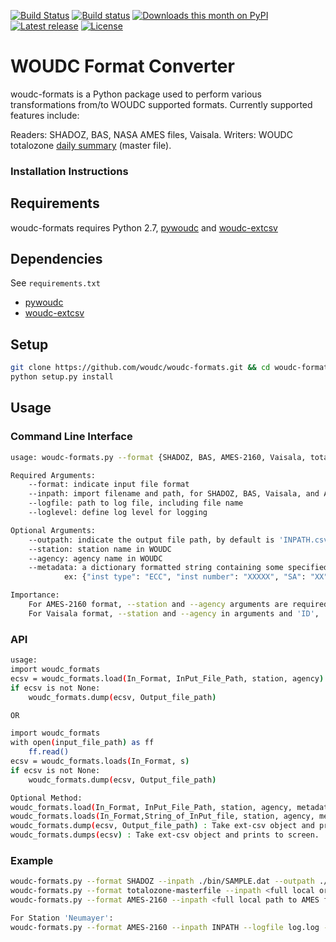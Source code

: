 [![Build Status](https://travis-ci.org/woudc/woudc-formats.png?branch=master)](https://travis-ci.org/woudc/woudc-formats)
[![Build status](https://ci.appveyor.com/api/projects/status/02koln2pe4ap5kvd/branch/master?svg=true)](https://ci.appveyor.com/project/tomkralidis/woudc-formats)
[![Downloads this month on PyPI](https://img.shields.io/pypi/dm/woudc-formats.svg)](http://pypi.python.org/pypi/woudc-formats)
[![Latest release](https://img.shields.io/pypi/v/woudc-formats.svg)](http://pypi.python.org/pypi/woudc-formats)
[![License](https://img.shields.io/github/license/woudc/woudc-formats.svg)](https://github.com/woudc/woudc-formats)

# WOUDC Format Converter 

woudc-formats is a Python package used to perform various transformations
from/to WOUDC supported formats.
Currently supported features include:

Readers: SHADOZ, BAS, NASA AMES files, Vaisala.
Writers: WOUDC totalozone [daily summary](http://woudc.org/archive/Summaries/TotalOzone/Daily_Summary/FileFormat_DV.txt) (master file).

### Installation Instructions

## Requirements
woudc-formats requires Python 2.7, [pywoudc](https://github.com/woudc/pywoudc) and [woudc-extcsv](https://github.com/woudc/woudc-extcsv)

## Dependencies
See `requirements.txt`
- [pywoudc](https://github.com/woudc/pywoudc)
- [woudc-extcsv](https://github.com/woudc/woudc-extcsv)

## Setup
```bash
git clone https://github.com/woudc/woudc-formats.git && cd woudc-formats
python setup.py install
```

## Usage

### Command Line Interface
```bash
usage: woudc-formats.py --format {SHADOZ, BAS, AMES-2160, Vaisala, totalozone-masterfile} --inpath PATH/FILENAME --logfile PATH/LOGFILE --loglevel {DEBUG, CRITICAL, ERROR, WARNING, INFO, DEBUG, NOTSET}

Required Arguments:
    --format: indicate input file format
    --inpath: import filename and path, for SHADOZ, BAS, Vaisala, and AMES-2160
    --logfile: path to log file, including file name
    --loglevel: define log level for logging

Optional Arguments:
    --outpath: indicate the output file path, by default is 'INPATH.csv'
    --station: station name in WOUDC
    --agency: agency name in WOUDC
    --metadata: a dictionary formatted string containing some specified station metadation information
            ex: {"inst type": "ECC", "inst number": "XXXXX", "SA": "XX" , "ID" : "XXX", "country": "XXX", "GAW_ID": "XXX"}

Importance:
    For AMES-2160 format, --station and --agency arguments are required in order to process the file.
    For Vaisala format, --station and --agency in arguments and 'ID', 'GAW_ID', 'country', and 'SA' arguments in --metadata are required in order to process the file.
```

### API
```bash
usage: 
import woudc_formats
ecsv = woudc_formats.load(In_Format, InPut_File_Path, station, agency)
if ecsv is not None:
    woudc_formats.dump(ecsv, Output_file_path)

OR

import woudc_formats
with open(input_file_path) as ff
    ff.read()
ecsv = woudc_formats.loads(In_Format, s)
if ecsv is not None:
    woudc_formats.dump(ecsv, Output_file_path)

Optional Method:
woudc_formats.load(In_Format, InPut_File_Path, station, agency, metadata) : Take input file path and return ext-csv object, station and agency are required for AMES file and metadata is required for Vaisala, see optional arguments for Command Line Interface for more detail.
woudc_formats.loads(In_Format,String_of_InPut_file, station, agency, metadata) : Take string represenataion of input file and return ext-csv object. Station and agency are required for AMES file and metadata is required for Vaisala, see optional arguments for Command Line Interface for more detail.
woudc_formats.dump(ecsv, Output_file_path) : Take ext-csv object and produce output file.
woudc_formats.dumps(ecsv) : Take ext-csv object and prints to screen.
```
### Example
```bash
woudc-formats.py --format SHADOZ --inpath ./bin/SAMPLE.dat --outpath ./bin/SAMPLE.csv --logfile ./bin/LOG.log --loglevel DEBUG
woudc-formats.py --format totalozone-masterfile --inpath <full local or web path to totalozone snapshot> --outpath <output path> --loglevel <log level> --logfile <log file>
woudc-formats.py --format AMES-2160 --inpath <full local path to AMES file> --outpath <output path> --loglevel <log level> --logfile <log file> --station XXX --agency XXX --metadata '{"SA": "XXX", "inst type": "ECC", "inst number": "6A3412"}'

For Station 'Neumayer':
woudc-formats.py --format AMES-2160 --inpath INPATH --logfile log.log --loglevel DEBUG --agency AWI --station Neumayer
```
